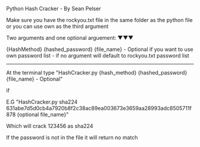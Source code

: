 Python Hash Cracker - By Sean Pelser

Make sure you have the rockyou.txt file in the same folder as the python file or you can use own as the third argument

Two arguments and one optional arguement:
▼▼▼

{HashMethod} {hashed_password} {file_name} - Optional if you want to use own password list - if no argument will default to rockyou.txt password list

----------------------------------------------------

At the terminal type "HashCracker.py {hash_method} {hashed_password} {file_name} - Optional"

if 

E.G "HashCracker.py sha224 631abe7d5d0cb4a7920b8f2c38ac89ea003673e3659aa28993adc8505711f878 {optional file_name}"

Which will crack 123456 as sha224

If the password is not in the file it will return no match
